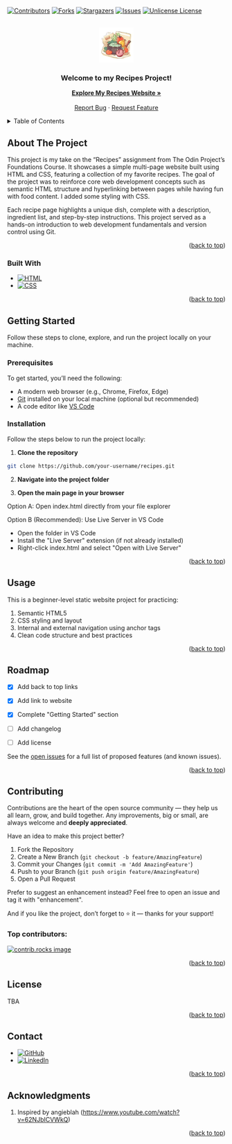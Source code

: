 <a id="readme-top"></a>

[![Contributors][contributors-shield]][contributors-url]
[![Forks][forks-shield]][forks-url]
[![Stargazers][stars-shield]][stars-url]
[![Issues][issues-shield]][issues-url]
[![Unlicense License][license-shield]][license-url]

<!-- PROJECT LOGO -->
<br />
<div align="center">
    <img src="images/recipe-logo.jpeg" alt="Recipe Logo for README" width="80" height="80">
  </a>

  <h3 align="center">Welcome to my Recipes Project!</h3>

  <p align="center">
      <a href="https://aranu29.github.io/odin-recipes/" target="_blank" rel="noopener noreferrer"><strong>Explore My Recipes Website »</strong></a>
    <br />
    <br />
        <a href="https://github.com/aranu29/odin-recipes/issues/new?template=bug_report.md">Report Bug</a>
        &middot;
        <a href="https://github.com/aranu29/odin-recipes/issues/new?template=feature_request.md">Request Feature</a>
  </p>
</div>



<!-- TABLE OF CONTENTS -->
<details>
    <summary>Table of Contents</summary>
    <ol>
        <li>
            <a href="#about-the-project">About The Project</a>
            <ul>
                <li><a href="#built-with">Built With</a></li>
            </ul>
        </li>
        <li>
            <a href="#getting-started">Getting Started</a>
            <ul>
                <li><a href="#prerequisites">Prerequisites</a></li>
                <li><a href="#installation">Installation</a></li>
            </ul>
        </li>
        <li><a href="#usage">Usage</a></li>
        <li><a href="#roadmap">Roadmap</a></li>
        <li><a href="#contributing">Contributing</a></li>
        <li><a href="#license">License</a></li>
        <li><a href="#contact">Contact</a></li>
        <li><a href="#acknowledgments">Acknowledgments</a></li>
    </ol>
</details>



<!-- ABOUT THE PROJECT -->
## About The Project

This project is my take on the “Recipes” assignment from The Odin Project’s Foundations Course. It showcases a simple multi-page website built using HTML and CSS, featuring a collection of my favorite recipes. The goal of the project was to reinforce core web development concepts such as semantic HTML structure and hyperlinking between pages while having fun with food content. I added some styling with CSS.

Each recipe page highlights a unique dish, complete with a description, ingredient list, and step-by-step instructions. This project served as a hands-on introduction to web development fundamentals and version control using Git. 
<p align="right">(<a href="#readme-top">back to top</a>)</p>



### Built With

* [![HTML][HTML]][HTML-url]
* [![CSS][CSS]][CSS-url]

<p align="right">(<a href="#readme-top">back to top</a>)</p>



<!-- GETTING STARTED -->
## Getting Started

Follow these steps to clone, explore, and run the project locally on your machine.

### Prerequisites
To get started, you’ll need the following:

- A modern web browser (e.g., Chrome, Firefox, Edge)
- [Git](https://git-scm.com/) installed on your local machine (optional but recommended)
- A code editor like [VS Code](https://code.visualstudio.com/)

### Installation

Follow the steps below to run the project locally:

1. **Clone the repository**
```bash
git clone https://github.com/your-username/recipes.git
```

2. **Navigate into the project folder**

3. **Open the main page in your browser**

Option A: Open index.html directly from your file explorer

Option B (Recommended): Use Live Server in VS Code
- Open the folder in VS Code
- Install the "Live Server" extension (if not already installed)
- Right-click index.html and select "Open with Live Server"

<p align="right">(<a href="#readme-top">back to top</a>)</p>



<!-- USAGE EXAMPLES -->
## Usage

This is a beginner-level static website project for practicing:

1. Semantic HTML5
2. CSS styling and layout
3. Internal and external navigation using anchor tags
4. Clean code structure and best practices
<p align="right">(<a href="#readme-top">back to top</a>)</p>



<!-- ROADMAP -->
## Roadmap

- [x] Add back to top links
- [x] Add link to website
- [x] Complete "Getting Started" section
- [ ] Add changelog
- [ ] Add license


See the [open issues](https://github.com/aranu29/odin-recipes/issues) for a full list of proposed features (and known issues).

<p align="right">(<a href="#readme-top">back to top</a>)</p>



<!-- CONTRIBUTING -->
## Contributing

Contributions are the heart of the open source community — they help us all learn, grow, and build together. Any improvements, big or small, are always welcome and **deeply appreciated**.

Have an idea to make this project better?

1. Fork the Repository
2. Create a New Branch (`git checkout -b feature/AmazingFeature`)
3. Commit your Changes (`git commit -m 'Add AmazingFeature'`)
3. Push to your Branch (`git push origin feature/AmazingFeature`)
4. Open a Pull Request

Prefer to suggest an enhancement instead? Feel free to open an issue and tag it with "enhancement".

And if you like the project, don’t forget to ⭐ it — thanks for your support!



### Top contributors:

<a href="https://github.com/aranu29/odin-recipes/graphs/contributors">
  <img src="https://contrib.rocks/image?repo=aranu29/odin-recipes" alt="contrib.rocks image" />
</a>

<p align="right">(<a href="#readme-top">back to top</a>)</p>



<!-- LICENSE -->
## License

TBA

<p align="right">(<a href="#readme-top">back to top</a>)</p>



<!-- CONTACT -->
## Contact

- [![GitHub][github-shield]][github-url]
- [![LinkedIn][linkedin-shield]][linkedin-url]

<p align="right">(<a href="#readme-top">back to top</a>)</p>



<!-- ACKNOWLEDGMENTS -->
## Acknowledgments
1. Inspired by angieblah (https://www.youtube.com/watch?v=62NJbICVWkQ)

<p align="right">(<a href="#readme-top">back to top</a>)</p>



<!-- MARKDOWN LINKS & IMAGES -->
<!-- https://www.markdownguide.org/basic-syntax/#reference-style-links -->
[contributors-shield]: https://img.shields.io/github/contributors/aranu29/odin-recipes.svg?style=for-the-badge
[contributors-url]: https://github.com/aranu29/odin-recipes/graphs/contributors
[forks-shield]: https://img.shields.io/github/forks/aranu29/odin-recipes.svg?style=for-the-badge
[forks-url]: https://github.com/aranu29/odin-recipes/network/members
[stars-shield]: https://img.shields.io/github/stars/aranu29/odin-recipes.svg?style=for-the-badge
[stars-url]: https://github.com/aranu29/odin-recipes/stargazers
[issues-shield]: https://img.shields.io/github/issues/aranu29/odin-recipes.svg?style=for-the-badge
[issues-url]: https://github.com/aranu29/odin-recipes/issues
[license-shield]: https://img.shields.io/github/license/aranu29/odin-recipes.svg?style=for-the-badge
[license-url]: https://github.com/aranu29/odin-recipes/blob/master/LICENSE.txt
[linkedin-shield]: https://custom-icon-badges.demolab.com/badge/LinkedIn-0A66C2?logo=linkedin-white&logoColor=fff
[linkedin-url]: https://www.linkedin.com/in/anuoluwa-akibu1/
[github-shield]: https://img.shields.io/badge/GitHub-%23121011.svg?logo=github&logoColor=white
[github-url]: https://github.com/aranu29/odin-recipes
[HTML]: https://img.shields.io/badge/HTML-%23E34F26.svg?logo=html5&logoColor=white
[HTML-url]: https://html.com/
[CSS]: https://img.shields.io/badge/CSS-1572B6?logo=css3&logoColor=fff
[CSS-url]: https://html.com/
